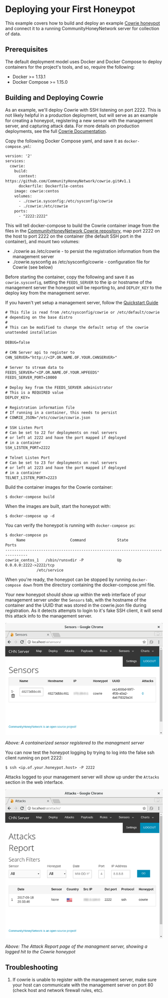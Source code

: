 Deploying your First Honeypot
=============================

This example covers how to build and deploy an example [Cowrie honeypot](http://www.micheloosterhof.com/cowrie/) and connect it to a running CommunityHoneyNetwork server for collection of data.

## Prerequisites

The default deployment model uses Docker and Docker Compose to deploy containers for the project's tools, and so, require the following:

* Docker >= 1.13.1
* Docker Compose >= 1.15.0

## Building and Deploying Cowrie

As an example, we'll deploy Cowrie with SSH listening on port 2222.  This is not likely helpful in a production deployment, but will serve as an example for creating a honeypot, registering a new sensor with the management server, and capturing attack data.  For more details on production deployments, see the full [Cowrie Documentation](cowrie.md).


Copy the following Docker Compose yaml, and save it as `docker-compose.yml`:

```
version: '2'
services:
  cowrie:
    build:
      context: https://github.com/CommunityHoneyNetwork/cowrie.git#v1.1
      dockerfile: Dockerfile-centos
    image: cowrie:centos
    volumes:
      - ./cowrie.sysconfig:/etc/sysconfig/cowrie
      - ./cowrie:/etc/cowrie
    ports:
      - "2222:2222"
```

This will tell docker-compose to build the Cowrie container image from the files in the [CommunityHoneyNetwork Cowrie repository](https://github.com/CommunityHoneyNetwork/cowrie), map port 2222 on the host to port 2222 on the container (the default SSH port in the container), and mount two volumes: 

* ./cowrie as /etc/cowrie - to persist the registration information from the management server
* ./cowrie.sysconfig as /etc/sysconfig/cowrie - configuration file for Cowrie (see below)

Before starting the container, copy the following and save it as `cowrie.sysconfig`, setting the `FEEDS_SERVER` to the ip or hostname of the management server the honeypot will be reporting to, and `DEPLOY_KEY` to the deploy key from the management server.

If you haven't yet setup a management server, follow the [Quickstart Guide](quickstart.md)

```
# This file is read from /etc/sysconfig/cowrie or /etc/default/cowrie
# depending on the base distro
#
# This can be modified to change the default setup of the cowrie unattended installation

DEBUG=false

# CHN Server api to register to
CHN_SERVER="http://<IP.OR.NAME.OF.YOUR.CHNSERVER>"

# Server to stream data to
FEEDS_SERVER="<IP.OR.NAME.OF.YOUR.HPFEEDS"
FEEDS_SERVER_PORT=10000

# Deploy key from the FEEDS_SERVER administrator
# This is a REQUIRED value
DEPLOY_KEY=

# Registration information file
# If running in a container, this needs to persist
# COWRIE_JSON="/etc/cowrie/cowrie.json

# SSH Listen Port
# Can be set to 22 for deployments on real servers
# or left at 2222 and have the port mapped if deployed
# in a container
SSH_LISTEN_PORT=2222

# Telnet Listen Port
# Can be set to 23 for deployments on real servers
# or left at 2223 and have the port mapped if deployed
# in a container
TELNET_LISTEN_PORT=2223
```

Build the container images for the Cowrie container:

    $ docker-compose build

When the images are built, start the honeypot with:

    $ docker-compose up -d

You can verify the honeypot is running with `docker-compose ps`:

    $ docker-compose ps
         Name                    Command              State           Ports         
    --------------------------------------------------------------------------------
    cowrie_centos_1   /sbin/runsvdir -P               Up      0.0.0.0:2222->2222/tcp
                  /etc/service     


When you're ready, the honeypot can be stopped by running `docker-compose down` from the directory containing the docker-compose.yml file.

Your new honeypot should show up within the web interface of your management server under the `Sensors` tab, with the hostname of the container and the UUID that was stored in the cowrie.json file during registration.  As it detects attempts to login to it's fake SSH client, it will send this attack info to the management server.

![Sensors](img/sensors.png)

*Above: A containerized sensor registered to the managment server*

You can now test the honeypot logging by trying to log into the false ssh client running on port 2222:

    $ ssh <ip.of.your.honeypot.host> -P 2222

Attacks logged to your management server will show up under the `Attacks` section in the web interface.

![Attacks](img/attacks.png)

*Above: The Attack Report page of the managment server, showing a logged hit to the Cowrie honeypot*


## Troubleshooting

1. If cowrie is unable to register with the management server, make sure your host can communicate with the management server on port 80 (check host and network firewall rules, etc).


